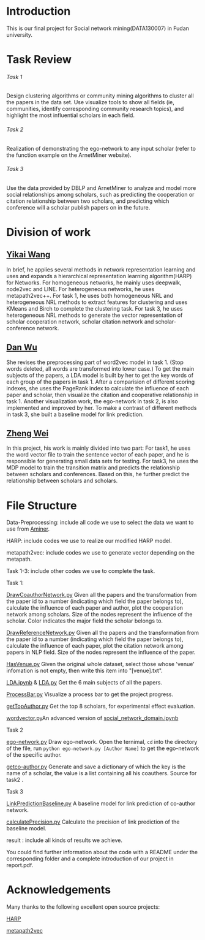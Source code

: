 # Introduction

This is our final project for Social network mining(DATA130007) in Fudan university. 

# Task Review

###### Task 1

Design clustering algorithms or community mining algorithms to cluster all the papers in the data set. Use visualize tools to show all fields (ie, communities, identify corresponding community research topics), and highlight the most influential scholars in each field.

###### Task 2

Realization of demonstrating the ego-network to any input scholar (refer to the function example on the ArnetMiner website).

###### Task 3

Use the data provided by DBLP and ArnetMiner to analyze and model more social relationships among scholars, such as predicting the cooperation or citation relationship between two scholars, and predicting which conference will a scholar publish papers on in the future.

# Division of work

## [Yikai Wang](https://github.com/Wang-Yikai)

In brief, he applies several methods in network representation learning and uses and expands a hierarchical representation learning algorithm(HARP) for Networks. For homogeneous networks, he mainly uses deepwalk, node2vec and LINE. For heterogeneous networks, he uses metapath2vec++. For task 1, he uses both homogeneous NRL and heterogeneous NRL methods to extract features for clustering and uses KMeans and Birch to complete the clustering task. For task 3, he uses heterogeneous NRL methods to generate the vector representation of scholar cooperation network, scholar citation network and scholar-conference network.

## [Dan Wu](https://github.com/WuDan0399)

She revises the preprocessing part of word2vec model in task 1. (Stop words deleted, all words are transformed into lower case.) To get the main subjects of the papers, a LDA model is built by her to get the key words of each group of the papers in task 1. After a comparision of different scoring indexes, she uses the PageRank index to calculate the influence of each paper and scholar, then visualize the citation and cooperative relationship in task 1. Another visualization work, the ego-network in task 2, is also implemented and improved by her. To make a contrast of different methods in task 3, she built a baseline model for link prediction.


## [Zheng Wei](https://github.com/WZ-ZXY)

In this project, his work is mainly divided into two part: For task1, he uses the word vector file to train the sentence vector of each paper, and he is responsible for generating small data sets for testing. For task3, he uses the MDP model to train the transition matrix and predicts the relationship between scholars and conferences. Based on this, he further predict the relationship between scholars and scholars. 

# File Structure

Data-Preprocessing: include all code we use to select the data we want to use from [Aminer](https://www.aminer.cn/citation).

HARP: include codes we use to realize our modified HARP model.

metapath2vec: include codes we use to generate vector depending on the metapath.

Task 1-3: include other codes we use to complete the task.

Task 1:

  [DrawCoauthorNetwork.py](https://github.com/Wang-Yikai/Social-Network-Mining-Based-on-Academic-Literatures/blob/master/Task1/DrawCoauthorNetwork.py) Given all the papers and the transformation from the paper id to a number (indicating which field the paper belongs to), calculate the influence of each paper and author, plot the cooperation network among scholars. Size of the nodes represent the influence of the scholar. Color indicates the major field the scholar belongs to.

 [DrawReferenceNetwork.py](https://github.com/Wang-Yikai/Social-Network-Mining-Based-on-Academic-Literatures/blob/master/Task1/DrawReferenceNetwork.py) Given all the papers and the transformation from the paper id to a number (indicating which field the paper belongs to), calculate the influence of each paper, plot the citation network among papers in NLP field. Size of the nodes represent the influence of the paper.

[HasVenue.py](https://github.com/Wang-Yikai/Social-Network-Mining-Based-on-Academic-Literatures/blob/master/Task1/HasVenue.py) Given the original whole dataset, select those whose 'venue' infomation is not empty, then write this item into "\[venue\].txt".

[LDA.ipynb](https://github.com/Wang-Yikai/Social-Network-Mining-Based-on-Academic-Literatures/blob/master/Task1/LDA.ipynb) & 
 [LDA.py](https://github.com/Wang-Yikai/Social-Network-Mining-Based-on-Academic-Literatures/blob/master/Task1/LDA.py)  Get the 6 main subjects of all the papers.

[ProcessBar.py](https://github.com/Wang-Yikai/Social-Network-Mining-Based-on-Academic-Literatures/blob/master/Task1/ProcessBar.py) Visualize a process bar to get the project progress. 

[getTopAuthor.py](https://github.com/Wang-Yikai/Social-Network-Mining-Based-on-Academic-Literatures/blob/master/Task1/getTopAuthor.py) Get the top 8 scholars, for experimental effect evaluation.

[wordvector.py](https://github.com/Wang-Yikai/Social-Network-Mining-Based-on-Academic-Literatures/blob/master/Task1/wordvector.py)An advanced version of [social_network_domain.ipynb](https://github.com/Wang-Yikai/Social-Network-Mining-Based-on-Academic-Literatures/blob/master/Task1/social_network_domain.ipynb)

Task 2

[ego-network.py](https://github.com/Wang-Yikai/Social-Network-Mining-Based-on-Academic-Literatures/blob/master/Task2/ego-network.py)  Draw ego-network. Open the ternimal, `cd` into the directory of the file, run `python ego-network.py [Author Name]` to get the ego-network of the specific author.

[getco-author.py](https://github.com/Wang-Yikai/Social-Network-Mining-Based-on-Academic-Literatures/blob/master/Task2/getco-author.py) Generate and save a dictionary of which the key is the name of a scholar, the value is a list containing all his coauthers. Source for task2 .


Task 3

[LinkPredictionBaseline.py](https://github.com/Wang-Yikai/Social-Network-Mining-Based-on-Academic-Literatures/blob/master/Task3/LinkPredictionBaseline.py) A baseline model for link prediction of co-author network.

[calculatePrecision.py](https://github.com/Wang-Yikai/Social-Network-Mining-Based-on-Academic-Literatures/blob/master/Task3/calculatePrecision.py)  Calculate the precision of link prediction of the baseline model.



result : include all kinds of results we achieve.

You could find further information about the code with a README under the corresponding folder and a complete introduction of our project in report.pdf.

# Acknowledgements

Many thanks to the following excellent open source projects:

[HARP](https://github.com/GTmac/HARP)

[metapath2vec](https://ericdongyx.github.io/metapath2vec/m2v.html)
